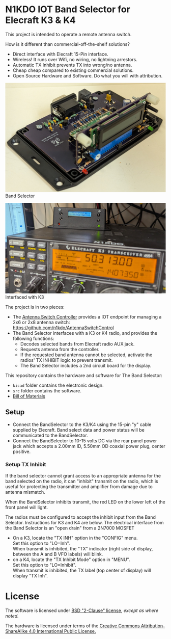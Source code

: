 # N1KDO IOT Band Selector for Elecraft K3 & K4 

This project is intended to operate a remote antenna switch.

How is it different than commercial-off-the-shelf solutions?
* Direct interface with Elecraft 15-Pin interface.
* Wireless! It runs over Wifi, no wiring, no lightning arrestors.
* Automatic TX Inhibit prevents TX into wrong/no antenna.
* Cheap cheap compared to existing commercial solutions.
* Open Source Hardware and Software.  Do what you will with attribution.

![Band Selector](images/band-selector.jpg "Band Selector") Band Selector

![With K3](images/with-k3.jpg "Interfaced with K3") Interfaced with K3

The project is in two pieces:

  * The [Antenna Switch Controller](https://github.com/n1kdo/AntennaSwitchControl) provides a IOT endpoint for managing a 2x6 or 2x8
    antenna switch: https://github.com/n1kdo/AntennaSwitchControl
  * The Band Selector interfaces with a K3 or K4 radio, and provides the following functions:
    * Decodes selected bands from Elecraft radio AUX jack.
    * Requests antenna from the controller.
    * If the requested band antenna cannot be selected, activate the radios'  TX INHIBIT
      logic to prevent transmit.
    * The Band Selector includes a 2nd circuit board for the display.
  
This repository contains the hardware and software for The Band Selector: 
  * `kicad` folder contains the electronic design.
  * `src` folder contains the software.
  * [Bill of Materials](BOM.md "Bill of Materials")

## Setup

  * Connect the BandSelector to the K3/K4 using the 15-pin "y" cable supplied by
    Elecraft.  Band select data and power status will be communicated to the 
    BandSelector.
  * Connect the BandSelector to 10-15 volts DC via the rear panel power jack 
    which accepts a 2.00mm ID, 5.50mm OD coaxial power plug, center positive.

### Setup TX Inhibit

If the band selector cannot grant access to an appropriate antenna for the
band selected on the radio, it can "inhibit" transmit on the radio, which
is useful for protecting the transmitter and amplifier from damage due to 
antenna mismatch.

When the BandSelector inhibits transmit, the red LED on the lower left
of the front panel will light.

The radios must be configured to accept the inhibit input from the 
Band Selector.  Instructions for K3 and K4 are below.  The electrical
interface from the Band Selector is an "open drain" from a 2N7000 MOSFET

  * On a K3, locate the "TX INH" option in the "CONFIG" menu.  
    Set this option to "LO=Inh".  
    When transmit is inhibited, the "TX" indicator (right side of
    display, between the A and B VFO labels) will blink.
  * on a K4, locate the "TX Inhibit Mode" option in "MENU".  
    Set this option to "LO=Inhibit".  
    When transmit is inhibited, the TX label (top center of display)
    will display "TX Inh".

# License

The software is licensed under [BSD "2-Clause" license](Software-License.md), 
_except as where noted._

The hardware is licensed under terms of the 
[Creative Commons Attribution-ShareAlike 4.0 
International Public License.](Hardware-License.md)
